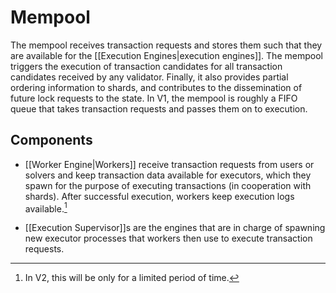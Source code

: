 # Mempool

The mempool receives transaction requests
and stores them such that they are available for the
[[Execution Engines|execution engines]].
The mempool triggers the execution of transaction candidates
for all transaction candidates received by any validator.
Finally,
it also provides partial ordering information to shards,
and contributes to
the dissemination of future lock requests to the state.
In V1,
the mempool is roughly a FIFO queue that takes
transaction requests and passes them on to execution.

## Components

- [[Worker Engine|Workers]] receive
  transaction requests from users or solvers and
  keep transaction data available for executors,
  which they spawn for the purpose of executing transactions
  (in cooperation with shards).
  After successful execution,
  workers keep execution logs available.[^1]

- [[Execution Supervisor]]s are the engines that are in charge
  of spawning new executor processes that workers then use
  to execute transaction requests.

[^1]: In V2, this will be only for a limited period of time.
